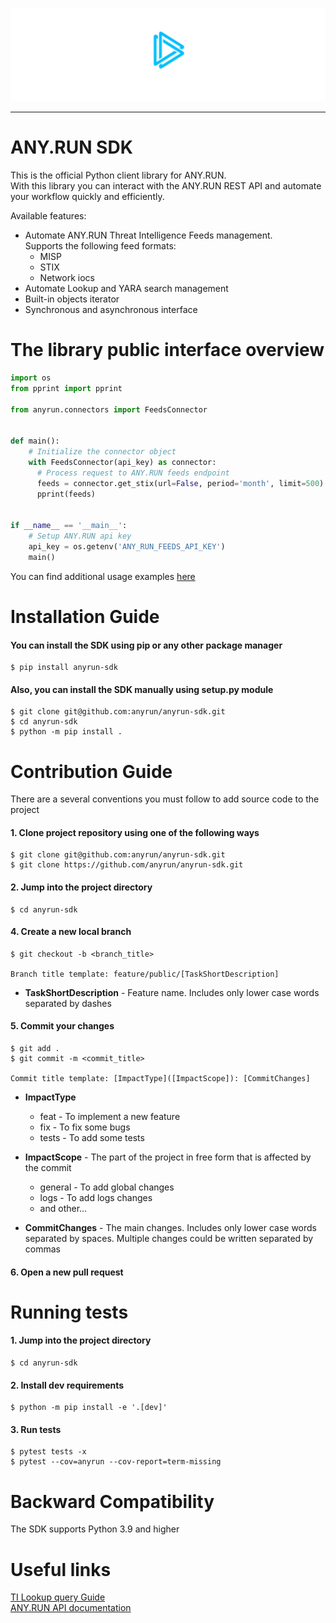 <p align="center">
    <a href="#readme">
        <img alt="ANY.RUN logo" src="https://raw.githubusercontent.com/anyrun/anyrun-sdk/e67d9827941a90d92f98d48ac89bbb08c0be5a27/static/logo.svg">
    </a>
</p>

______________________________________________________________________

# ANY.RUN SDK
This is the official Python client library for ANY.RUN.  
With this library you can interact with the ANY.RUN REST API and automate your workflow quickly and efficiently.

Available features:

* Automate ANY.RUN Threat Intelligence Feeds management.  
  Supports the following feed formats:
  * MISP 
  * STIX
  * Network iocs
* Automate Lookup and YARA search management
* Built-in objects iterator
* Synchronous and asynchronous interface

# The library public interface overview

```python
import os
from pprint import pprint

from anyrun.connectors import FeedsConnector


def main():
    # Initialize the connector object
    with FeedsConnector(api_key) as connector:
      # Process request to ANY.RUN feeds endpoint
      feeds = connector.get_stix(url=False, period='month', limit=500)
      pprint(feeds)


if __name__ == '__main__':
    # Setup ANY.RUN api key
    api_key = os.getenv('ANY_RUN_FEEDS_API_KEY')
    main()
```
You can find additional usage examples [here](https://github.com/anyrun/anyrun-sdk/tree/main/examples)

#  Installation Guide

#### You can install the SDK using pip or any other package manager
```console
$ pip install anyrun-sdk
```

#### Also, you can install the SDK manually using setup.py module
```console
$ git clone git@github.com:anyrun/anyrun-sdk.git
$ cd anyrun-sdk
$ python -m pip install .
```


# Contribution Guide

There are a several conventions you must follow to add source code to the project

#### 1. Clone project repository using one of the following ways
```console
$ git clone git@github.com:anyrun/anyrun-sdk.git
$ git clone https://github.com/anyrun/anyrun-sdk.git
```

#### 2. Jump into the project directory
```console
$ cd anyrun-sdk
```

#### 4. Create a new local branch
```console
$ git checkout -b <branch_title>

Branch title template: feature/public/[TaskShortDescription]
```
* **TaskShortDescription** - Feature name. Includes only lower case words separated by dashes

#### 5. Commit your changes
```console
$ git add .
$ git commit -m <commit_title>

Commit title template: [ImpactType]([ImpactScope]): [CommitChanges]
```
* **ImpactType** 
  * feat - To implement a new feature
  * fix - To fix some bugs
  * tests - To add some tests
* **ImpactScope** - The part of the project in free form that is affected by the commit 
  * general - To add global changes
  * logs - To add logs changes
  * and other...

* **CommitChanges** - The main changes. Includes only lower case words separated by spaces. 
Multiple changes could be written separated by commas

#### 6. Open a new pull request

# Running tests

#### 1. Jump into the project directory
```console
$ cd anyrun-sdk
```

#### 2. Install dev requirements
```console
$ python -m pip install -e '.[dev]'
```

#### 3. Run tests
```console
$ pytest tests -x
$ pytest --cov=anyrun --cov-report=term-missing
```

# Backward Compatibility

The SDK supports Python 3.9 and higher

# Useful links

[TI Lookup query Guide](https://intelligence.any.run/TI_Lookup_Query_Guide_v4.pdf)  
[ANY.RUN API documentation](https://any.run/api-documentation/#api-Request-Request)
